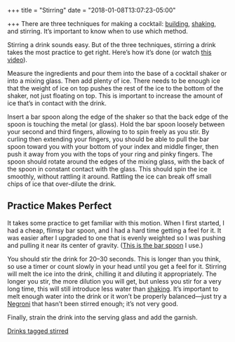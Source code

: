 +++
title = "Stirring"
date = "2018-01-08T13:07:23-05:00"

+++
There are three techniques for making a cocktail: [building](/techniques/building/), [shaking](/techniques/shaking/), and stirring. It’s important to know when to use which method.
<!--more-->

Stirring a drink sounds easy. But of the three techniques, stirring a drink takes the most practice to get right. Here’s how it’s done (or watch [this video](https://www.youtube.com/watch?v=KCusyYyoltA)).

Measure the ingredients and pour them into the base of a cocktail shaker or into a mixing glass. Then add plenty of ice. There needs to be enough ice that the weight of ice on top pushes the rest of the ice to the bottom of the shaker, not just floating on top. This is important to increase the amount of ice that’s in contact with the drink.

Insert a bar spoon along the edge of the shaker so that the back edge of the spoon is touching the metal (or glass). Hold the bar spoon loosely between your second and third fingers, allowing to to spin freely as you stir. By curling then extending your fingers, you should be able to pull the bar spoon toward you with your bottom of your index and middle finger, then push it away from you with the tops of your ring and pinky fingers. The spoon should rotate around the edges of the mixing glass, with the back of the spoon in constant contact with the glass. This should spin the ice smoothly, without rattling it around. Rattling the ice can break off small chips of ice that over-dilute the drink.

## Practice Makes Perfect

It takes some practice to get familiar with this motion. When I first started, I had a cheap, flimsy bar spoon, and I had a hard time getting a feel for it. It was easier after I upgraded to one that is evenly weighted so I was pushing and pulling it near its center of gravity. ([This is the bar spoon](https://www.amazon.com/gp/product/B00IRY8CJ2/) I use.)

You should stir the drink for 20&ndash;30 seconds. This is longer than you think, so use a timer or count slowly in your head until you get a feel for it. Stirring will melt the ice into the drink, chilling it and diluting it appropriately. The longer you stir, the more dilution you will get, but unless you stir for a very long time, this will still introduce less water than [shaking](/techniques/shaking/). It’s important to melt enough water into the drink or it won’t be properly balanced&mdash;just try a [Negroni](/drinks/negroni/) that hasn’t been stirred enough; it’s not very good.

Finally, strain the drink into the serving glass and add the garnish.

[Drinks tagged stirred](/tags/stirred/)
